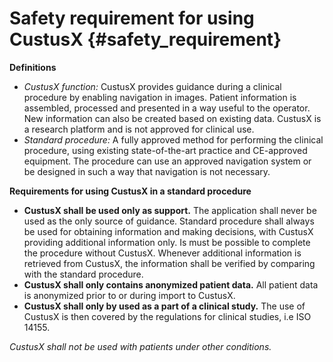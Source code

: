 Safety requirement for using CustusX {#safety_requirement}
========================


**Definitions**

* *CustusX function:* CustusX provides guidance during a clinical procedure by enabling navigation in images. Patient 
  information is assembled, processed and presented in a way useful to the operator. New information can also be 
  created based on existing data. CustusX is a research platform and is not approved for clinical use.
* *Standard procedure:* A fully approved method for performing the clinical procedure, using existing state-of-the-art 
  practice and CE-approved equipment. The procedure can use an approved navigation system or be designed in such a way 
  that navigation is not necessary.

**Requirements for using CustusX in a standard procedure**

* **CustusX shall be used only as support.** The application shall never be used as the only source of guidance. 
  Standard procedure shall always be used for obtaining information and making decisions, with CustusX providing 
  additional information only. Is must be possible to complete the procedure without CustusX. Whenever additional 
  information is retrieved from CustusX, the information shall be verified by comparing with the standard procedure.
* **CustusX shall only contains anonymized patient data.** All patient data is anonymized prior to or during import 
  to CustusX.
* **CustusX shall only by used as a part of a clinical study.** The use of CustusX is then covered by the regulations 
  for clinical studies, i.e ISO 14155.

*CustusX shall not be used with patients under other conditions.*
